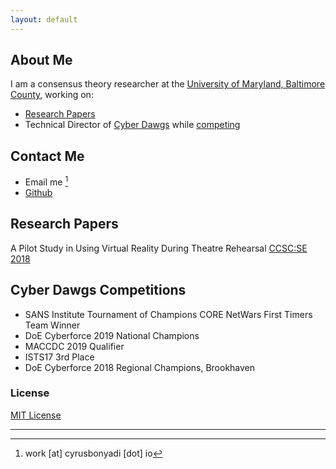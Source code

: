 ```yaml
---
layout: default
---
```


## About Me

I am a consensus theory researcher at the [University of Maryland, Baltimore County](https://dss.umbc.edu/), working on:
+ [Research Papers](#papers)
+ Technical Director of [Cyber Dawgs](https://umbccd.umbc.edu) while [competing](#comps)

## Contact Me
+ Email me [^1]
+ [Github](https://github.com/pleoxconfusa)

## <a name="papers">Research Papers

A Pilot Study in Using Virtual Reality During Theatre Rehearsal [CCSC:SE 2018](https://dl.acm.org/citation.cfm?id=3282588.3282612)

## <a name="comps">Cyber Dawgs Competitions

+ SANS Institute Tournament of Champions CORE NetWars First Timers Team Winner
+ DoE Cyberforce 2019 National Champions
+ MACCDC 2019 Qualifier
+ ISTS17 3rd Place
+ DoE Cyberforce 2018 Regional Champions, Brookhaven

### License

[MIT License](https://pleoxconfusa.github.io/LICENSE.txt)

---
[^1]: work \[at\] cyrusbonyadi \[dot\] io
